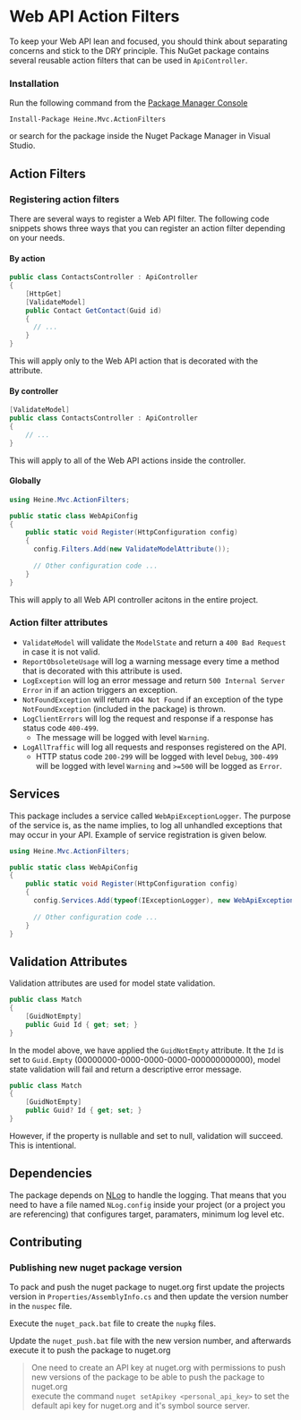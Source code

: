 # Web API Action Filters
To keep your Web API lean and focused, you should think about separating concerns and stick to the DRY principle. This NuGet package contains several reusable action filters that can be used in `ApiController`.

### Installation
Run the following command from the [Package Manager Console](https://docs.nuget.org/ndocs/tools/package-manager-console)

```Install-Package Heine.Mvc.ActionFilters```

or search for the package inside the Nuget Package Manager in Visual Studio.

## Action Filters

### Registering action filters
There are several ways to register a Web API filter. The following code snippets shows three ways that you can register an action filter depending on your needs.

#### By action
```csharp
public class ContactsController : ApiController
{
    [HttpGet]
    [ValidateModel]
    public Contact GetContact(Guid id)
    {
      // ...
    }
}
```
This will apply only to the Web API action that is decorated with the attribute.

#### By controller
```csharp
[ValidateModel]
public class ContactsController : ApiController
{
    // ...
}
```
This will apply to all of the Web API actions inside the controller.

#### Globally
```csharp
using Heine.Mvc.ActionFilters;

public static class WebApiConfig
{
    public static void Register(HttpConfiguration config)
    {
      config.Filters.Add(new ValidateModelAttribute());
    
      // Other configuration code ...
    }
}
```
This will apply to all Web API controller acitons in the entire project.

### Action filter attributes
* `ValidateModel` will validate the `ModelState` and return a `400 Bad Request` in case it is not valid.
* `ReportObsoleteUsage` will log a warning message every time a method that is decorated with this attribute is used.
* `LogException` will log an error message and return `500 Internal Server Error` in if an action triggers an exception.
* `NotFoundException` will return `404 Not Found` if an exception of the type `NotFoundException` (included in the package) is thrown.
* `LogClientErrors` will log the request and response if a response has status code `400-499`.
  * The message will be logged with level `Warning`.
* `LogAllTraffic` will log all requests and responses registered on the API.
  * HTTP status code `200-299` will be logged with level `Debug`, `300-499` will be logged with level `Warning` and `>=500` will be logged as `Error`.

## Services
This package includes a service called `WebApiExceptionLogger`. The purpose of the service is, as the name implies, to log all unhandled exceptions that may occur in your API. Example of service registration is given below.

```csharp
using Heine.Mvc.ActionFilters;

public static class WebApiConfig
{
    public static void Register(HttpConfiguration config)
    {
      config.Services.Add(typeof(IExceptionLogger), new WebApiExceptionLogger());
    
      // Other configuration code ...
    }
}
```

## Validation Attributes
Validation attributes are used for model state validation.

```csharp
public class Match
{
    [GuidNotEmpty]
    public Guid Id { get; set; }
}
```

In the model above, we have applied the `GuidNotEmpty` attribute. It the `Id` is set to `Guid.Empty` (00000000-0000-0000-0000-000000000000), model state validation will fail and return a descriptive error message.

```csharp
public class Match
{
    [GuidNotEmpty]
    public Guid? Id { get; set; }
}
```

However, if the property is nullable and set to null, validation will succeed. This is intentional.

## Dependencies
The package depends on [NLog](http://nlog-project.org/) to handle the logging. That means that you need to have a file named `NLog.config` inside your project (or a project you are referencing) that configures target, paramaters, minimum log level etc.

## Contributing

### Publishing new nuget package version

To pack and push the nuget package to nuget.org first update the projects version in `Properties/AssemblyInfo.cs` and then update the version number in the `nuspec` file.

Execute the `nuget_pack.bat` file to create the `nupkg` files.

Update the `nuget_push.bat` file with the new version number, and afterwards execute it to push the package to nuget.org

> One need to create an API key at nuget.org with permissions to push new versions of the package to be able to push the package to nuget.org  
> execute the command `nuget setApikey <personal_api_key>` to set the default api key for nuget.org and it's symbol source server.